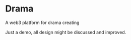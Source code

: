 # Drama
A web3 platform for drama creating

Just a demo, all design might be discussed and improved.
